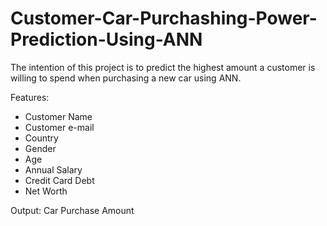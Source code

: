 # Customer-Car-Purchashing-Power-Prediction-Using-ANN
The intention of this project is to predict the highest amount a customer is willing to spend when purchasing a new car using ANN. 

Features:
<ul>
  <li>Customer Name</li>
  <li>Customer e-mail</li>
  <li>Country</li>
  <li>Gender</li>
  <li>Age</li>
  <li>Annual Salary</li>
  <li>Credit Card Debt</li>	
  <li>Net Worth</li>
</ul>
Output:
  Car Purchase Amount
